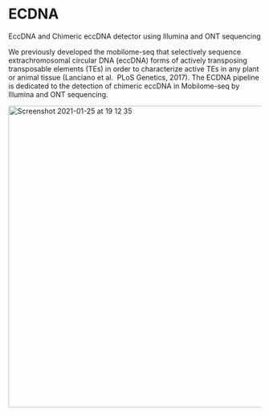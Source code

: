# ECDNA
EccDNA and Chimeric eccDNA detector using Illumina and ONT sequencing

We previously developed the mobilome-seq that selectively sequence extrachromosomal circular DNA (eccDNA) forms of actively transposing transposable elements (TEs) in order to characterize active TEs in any plant or animal tissue (Lanciano et al.  PLoS Genetics, 2017).
The ECDNA pipeline is dedicated to the detection of chimeric eccDNA in Mobilome-seq by Illumina and ONT sequencing.

<img width="601" alt="Screenshot 2021-01-25 at 19 12 35" src="https://user-images.githubusercontent.com/8072119/105747625-4af4c400-5f41-11eb-86ae-9d2b66a54329.png">
